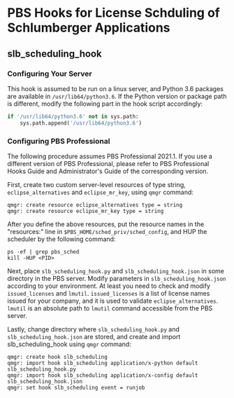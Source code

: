 # PBS Hooks for License Schduling of Schlumberger Applications

## slb_scheduling_hook

### Configuring Your Server

This hook is assumed to be run on a linux server, and Python 3.6 packages are available in `/usr/lib64/python3.6`. If the Python version or package path is different, modify the following part in the hook script accordingly:

```python
if '/usr/lib64/python3.6' not in sys.path:
    sys.path.append('/usr/lib64/python3.6')
```

### Configuring PBS Professional

The following procedure assumes PBS Professional 2021.1. If you use a different version of PBS Professional, please refer to PBS Professional Hooks Guide and Administrator's Guide of the corresponding version.

First, create two custom server-level resources of type string, `eclipse_alternatives` and `eclipse_mr_key`, using `qmgr` command:

```terminal
qmgr: create resource eclipse_alternatives type = string
qmgr: create resource eclipse_mr_key type = string
```

After you define the above resources, put the resource names in the "resources:" line in `$PBS_HOME/sched_priv/sched_config`, and HUP the scheduler by the following command:

```terminal
ps -ef | grep pbs_sched
kill -HUP <PID>
```

Next, place `slb_scheduling_hook.py` and `slb_scheduling_hook.json` in some directory in the PBS server. Modify parameters in `slb_scheduling_hook.json` according to your environment. At least you need to check and modify `issued_licenses` and `lmutil`. `issued_licenses` is a list of license names issued for your company, and it is used to validate `eclipse_alternatives`. `lmutil` is an absolute path to `lmutil` command accessible from the PBS server.

Lastly, change directory where `slb_scheduling_hook.py` and `slb_scheduling_hook.json` are stored, and create and import slb_scheduling_hook using `qmgr` command:

```terminal
qmgr: create hook slb_scheduling
qmgr: import hook slb_scheduling application/x-python default slb_scheduling_hook.py
qmgr: import hook slb_scheduling application/x-config default slb_scheduling_hook.json
qmgr: set hook slb_scheduling event = runjob
```
